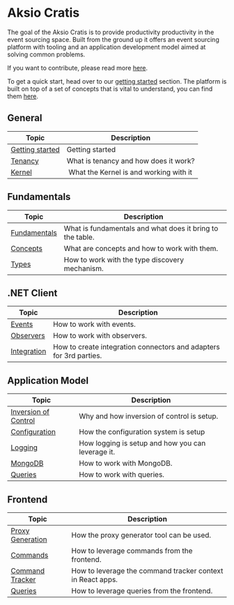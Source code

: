 # Aksio Cratis

The goal of the Aksio Cratis is to provide productivity productivity in the event sourcing space.
Built from the ground up it offers an event sourcing platform with tooling and an application development
model aimed at solving common problems.

If you want to contribute, please read more [here](./contributing.md).

To get a quick start, head over to our [getting started](./getting-started.md) section.
The platform is built on top of a set of concepts that is vital to understand, you can find them [here](./concepts/index.md).

## General

| Topic | Description |
| ------- | ----------- |
| [Getting started](./getting-started.md) | Getting started |
| [Tenancy](./tenancy.md) | What is tenancy and how does it work? |
| [Kernel](./kernel/index.md) | What the Kernel is and working with it |

## Fundamentals

| Topic | Description |
| ------- | ----------- |
| [Fundamentals](./fundamentals/index.md) | What is fundamentals and what does it bring to the table. |
| [Concepts](./fundamentals/concepts.md) | What are concepts and how to work with them. |
| [Types](./fundamentals/types.md) | How to work with the type discovery mechanism. |

## .NET Client

| Topic | Description |
| ------- | ----------- |
| [Events](./clients/dotnet/events/events.md) | How to work with events. |
| [Observers](./clients/dotnet/events/observers.md) | How to work with observers. |
| [Integration](./clients/dotnet/integration/integration.md) | How to create integration connectors and adapters for 3rd parties. |

## Application Model

| Topic | Description |
| ------- | ----------- |
| [Inversion of Control](./application-model/ioc.md) | Why and how inversion of control is setup. |
| [Configuration](./application-model/configuration.md) | How the configuration system is setup |
| [Logging](./application-model/logging.md) | How logging is setup and how you can leverage it. |
| [MongoDB](./application-model/mongodb.md) | How to work with MongoDB. |
| [Queries](./application-model/cqrs/queries.md) | How to work with queries. |

## Frontend

| Topic | Description |
| ----- | ----------- |
| [Proxy Generation](./application-model/frontend/cqrs/proxy-generation.md) | How the proxy generator tool can be used. |
| [Commands](./application-model/frontend/cqrs/commands.md) | How to leverage commands from the frontend. |
| [Command Tracker](./application-model/frontend/cqrs/command-tracker.md) | How to leverage the command tracker context in React apps. |
| [Queries](./application-model/frontend/cqrs/queries.md) | How to leverage queries from the frontend. |
